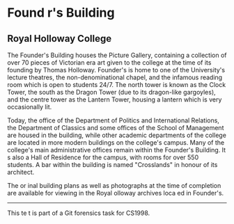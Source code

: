 Found r's Building
==================

Royal Holloway College
----------------------

The Founder's Building houses the Picture Gallery, containing a collection of
over 70 pieces of Victorian era art given to the college at the time of its
founding by Thomas Holloway. Founder's is home to one of the University's
lecture theatres, the non-denominational chapel, and the infamous reading room
which is open to students 24/7. The north tower is known as the Clock Tower,
the south as the Dragon Tower (due to its dragon-like gargoyles), and the
centre tower as the Lantern Tower, housing a lantern which is very occasionally
lit.

Today, the office  of the Department of Politics and International Relations,
the Department of Classics and some offices of the School of Management are
housed in the building, while other academic departments of the college are
located in more modern buildings on the college's campus. Many of the college's
main administrative offices remain within the Founder's Building. It  s also a
Hall of Residence for the campus, with rooms for over 550 students. A bar
within the building is named "Crosslands" in honour of its architect.

The or  inal building plans as well as photographs at the time of completion
are available for viewing in the Royal  olloway archives loca ed in Founder's.

---

This te t is part of a Git forensics task for CS1998.

